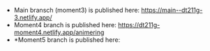 * Main bransch (moment3) is published here: https://main--dt211g-3.netlify.app/
* Moment4 branch is published here: https://dt211g-moment4.netlify.app/animering
* *Moment5 branch is published here: 
